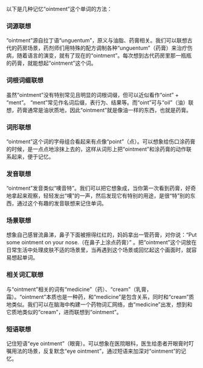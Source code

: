 以下是几种记忆“ointment”这个单词的方法：

### 词源联想
“ointment”源自拉丁语“unguentum”，原义与油脂、药膏相关。我们可以联想古代的药房场景，药剂师们用特殊的配方调制各种“unguentum”（药膏）来治疗伤病，随着语言的演变，就有了现在的“ointment”。每次想到古代药房里那一瓶瓶的药膏，就能想起“ointment”这个词。

### 词根词缀联想
虽然“ointment”没有特别常见且明显的词根词缀，但可以近似看作“oint” + “ment”。 “ment”常见作名词后缀，表行为、结果等。而“oint”可与“oil”（油）联想，药膏通常是油状质地，因此“ointment”就是像油一样的东西，也就是药膏。

### 词形联想
“ointment”这个词的字母组合看起来有点像“point”（点）。可以想象给伤口涂药膏的时候，是一点点地涂抹上去的，这样从词形上把“ointment”和涂药膏的动作联系起来，便于记忆。

### 发音联想
“ointment”发音类似“噢音特”。我们可以把它想象成，当你第一次看到药膏，好奇地拿起来观察，轻轻发出“噢”的一声，然后发现它有特别的用途，是很“特”别的东西，通过这个有趣的发音联想来记住单词。

### 场景联想
想象自己感冒流鼻涕，鼻子下面被擦得红红的，妈妈拿出一管药膏，对你说：“Put some ointment on your nose.（在鼻子上涂点药膏）” 。把“ointment”这个词放在日常生活中处理皮肤不适的场景里，当再遇到这个场景或回忆起这个画面时，就容易想起单词。

### 相关词汇联想
与“ointment”相关的词有“medicine”（药）、“cream”（乳膏，霜）。“ointment”本质也是一种药，和“medicine”是包含关系，同时和“cream”质地类似。我们可以在脑海中构建一个药物词汇网络，由“medicine”出发，想到和它质地类似的“cream”，进而联想到“ointment”。

### 短语联想
记住短语“eye ointment”（眼膏）。可以想象在医院眼科，医生给患者开眼膏时叮嘱用法的场景，反复默念“eye ointment”，通过短语来加深对“ointment”的记忆。 